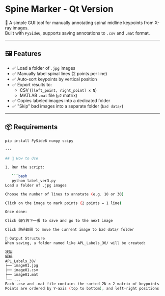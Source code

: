 # Spine Marker - Qt Version

🦴 A simple GUI tool for manually annotating spinal midline keypoints from X-ray images.  
Built with `PySide6`, supports saving annotations to `.csv` and `.mat` format.

---

## 🖼️ Features

- ✅ Load a folder of `.jpg` images
- ✅ Manually label spinal lines (2 points per line)
- ✅ Auto-sort keypoints by vertical position
- ✅ Export results to:
  - CSV (`[left_point, right_point] x N`)
  - MATLAB `.mat` file (`p2` matrix)
- ✅ Copies labeled images into a dedicated folder
- ✅ "Skip" bad images into a separate folder (`bad data/`)

---

## 📦 Requirements

```bash
pip install PySide6 numpy scipy

---

## 🚀 How to Use

1. Run the script:

   ```bash
   python label_ver3.py
Load a folder of .jpg images

Choose the number of lines to annotate (e.g. 10 or 30)

Click on the image to mark points (2 points = 1 line)

Once done:

Click 儲存與下一張 to save and go to the next image

Click 跳過錯圖 to move the current image to bad data/ folder

📁 Output Structure
When saving, a folder named like APL_Labels_30/ will be created:

複製
編輯
APL_Labels_30/
├── image01.jpg
├── image01.csv
├── image01.mat
└── ...
Each .csv and .mat file contains the sorted 2N × 2 matrix of keypoints.
Points are ordered by Y-axis (top to bottom), and left-right positions are corrected automatically.
